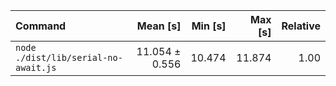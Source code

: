 | Command | Mean [s] | Min [s] | Max [s] | Relative |
|:---|---:|---:|---:|---:|
| `node ./dist/lib/serial-no-await.js` | 11.054 ± 0.556 | 10.474 | 11.874 | 1.00 |
